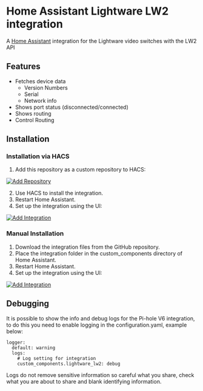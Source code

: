 # Home Assistant Lightware LW2 integration

A [Home Assistant](https://www.home-assistant.io/) integration for the Lightware video switches with the LW2 API

## Features

- Fetches device data
    - Version Numbers
    - Serial
    - Network info
- Shows port status (disconnected/connected)
- Shows routing
- Control Routing

## Installation

### Installation via HACS

1. Add this repository as a custom repository to HACS:

[![Add Repository](https://my.home-assistant.io/badges/hacs_repository.svg)](https://my.home-assistant.io/redirect/hacs_repository/?owner=intermediateengineering&repository=homeassistant-lightware-lw2&category=Integration)

2. Use HACS to install the integration.
3. Restart Home Assistant.
4. Set up the integration using the UI:

[![Add Integration](https://my.home-assistant.io/badges/config_flow_start.svg)](https://my.home-assistant.io/redirect/config_flow_start/?domain=lightware_lw2)


### Manual Installation

1. Download the integration files from the GitHub repository.
2. Place the integration folder in the custom_components directory of Home Assistant.
3. Restart Home Assistant.
4. Set up the integration using the UI:

[![Add Integration](https://my.home-assistant.io/badges/config_flow_start.svg)](https://my.home-assistant.io/redirect/config_flow_start/?domain=lightware_lw2)

## Debugging

It is possible to show the info and debug logs for the Pi-hole V6 integration, to do this you need to enable logging in the configuration.yaml, example below:

```
logger:
  default: warning
  logs:
    # Log setting for integration
    custom_components.lightware_lw2: debug
```

Logs do not remove sensitive information so careful what you share, check what you are about to share and blank identifying information.
